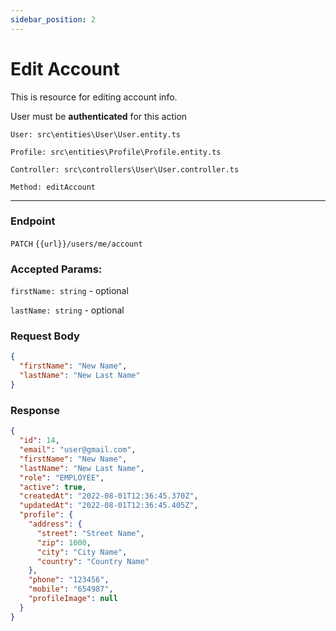 ```yaml
---
sidebar_position: 2
---
```


# Edit Account

This is resource for editing account info.

User must be **authenticated** for this action

`User: src\entities\User\User.entity.ts`

`Profile: src\entities\Profile\Profile.entity.ts`

`Controller: src\controllers\User\User.controller.ts`

`Method: editAccount`

---
### Endpoint

`PATCH` `{{url}}/users/me/account`

### Accepted Params:

`firstName: string` - optional

`lastName: string` - optional

### Request Body

```json
{
  "firstName": "New Name",
  "lastName": "New Last Name"
}
```

### Response
```json
{
  "id": 14,
  "email": "user@gmail.com",
  "firstName": "New Name",
  "lastName": "New Last Name",
  "role": "EMPLOYEE",
  "active": true,
  "createdAt": "2022-08-01T12:36:45.370Z",
  "updatedAt": "2022-08-01T12:36:45.405Z",
  "profile": {
    "address": {
      "street": "Street Name",
      "zip": 1000,
      "city": "City Name",
      "country": "Country Name"
    },
    "phone": "123456",
    "mobile": "654987",
    "profileImage": null
  }
}
```